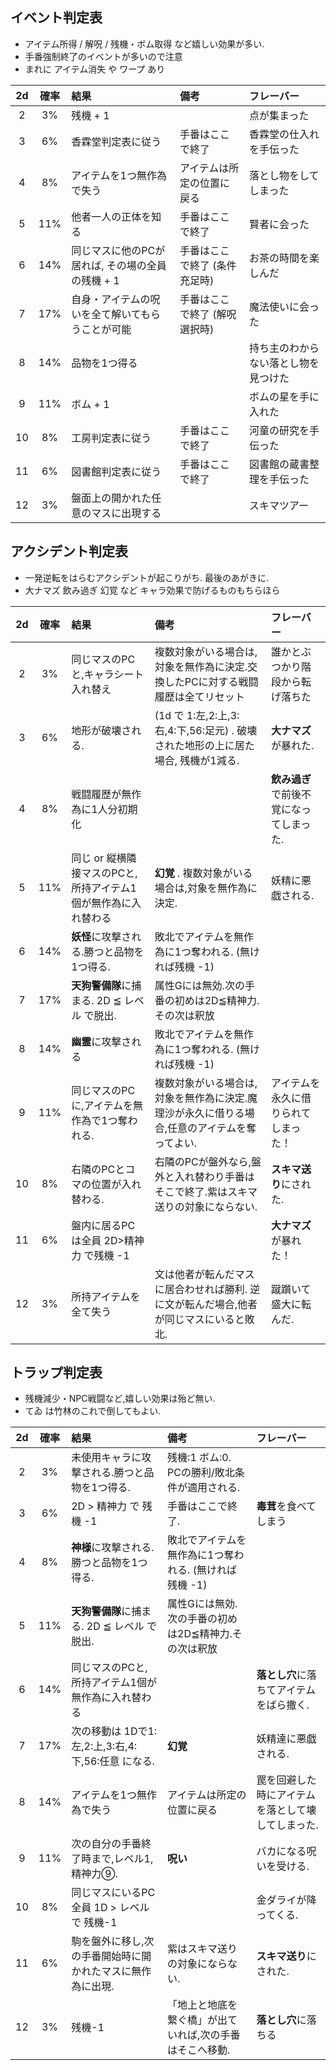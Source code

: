 ## イベント判定表

- アイテム所得 / 解呪 / 残機・ボム取得 など嬉しい効果が多い.
- 手番強制終了のイベントが多いので注意
- まれに アイテム消失 や ワープ あり

|2d|確率|結果|備考|フレーバー|
|:-:|:-:|:-|:-|:-|
|2|3%|残機 + 1||点が集まった|
|3|6%|香霖堂判定表に従う|手番はここで終了|香霖堂の仕入れを手伝った|
|4|8%|アイテムを1つ無作為で失う|アイテムは所定の位置に戻る|落とし物をしてしまった|
|5|11%|他者一人の正体を知る|手番はここで終了|賢者に会った|
|6|14%|同じマスに他のPCが居れば, その場の全員の残機 + 1|手番はここで終了 (条件充足時)|お茶の時間を楽しんだ|
|7|17%|自身・アイテムの呪いを全て解いてもらうことが可能|手番はここで終了 (解呪選択時)|魔法使いに会った|
|8|14%|品物を1つ得る||持ち主のわからない落とし物を見つけた|
|9|11%|ボム + 1||ボムの星を手に入れた|
|10|8%|工房判定表に従う|手番はここで終了|河童の研究を手伝った|
|11|6%|図書館判定表に従う|手番はここで終了|図書館の蔵書整理を手伝った|
|12|3%|盤面上の開かれた任意のマスに出現する||スキマツアー|



## アクシデント判定表

- 一発逆転をはらむアクシデントが起こりがち. 最後のあがきに.
- 大ナマズ 飲み過ぎ 幻覚 など キャラ効果で防げるものもちらほら

|2d|確率|結果|備考|フレーバー|
|:-:|:-:|:-|:-|:-|
|2|3%|同じマスのPCと,キャラシート入れ替え|複数対象がいる場合は,対象を無作為に決定.交換したPCに対する戦闘履歴は全てリセット|誰かとぶつかり階段から転げ落ちた|
|3|6%|地形が破壊される. |(1d で 1:左,2:上,3:右,4:下,56:足元) . 破壊された地形の上に居た場合, 残機が1減る.|**大ナマズ**が暴れた.|
|4|8%|戦闘履歴が無作為に1人分初期化||**飲み過ぎ**で前後不覚になってしまった.|
|5|11%|同じ or 縦横隣接マスのPCと,所持アイテム1個が無作為に入れ替わる|**幻覚** . 複数対象がいる場合は,対象を無作為に決定.|妖精に悪戯される.|
|6|14%|**妖怪**に攻撃される.勝つと品物を1つ得る.|敗北でアイテムを無作為に1つ奪われる. (無ければ残機 -1)||
|7|17%|**天狗警備隊**に捕まる. 2D ≦ レベル で脱出.|属性Gには無効.次の手番の初めは2D≦精神力.その次は釈放||
|8|14%|**幽霊**に攻撃される|敗北でアイテムを無作為に1つ奪われる. (無ければ残機 -1)||
|9|11%|同じマスのPCに,アイテムを無作為で1つ奪われる.|複数対象がいる場合は,対象を無作為に決定.魔理沙が永久に借りる場合,任意のアイテムを奪ってよい.|アイテムを永久に借りられてしまった！|
|10|8%|右隣のPCとコマの位置が入れ替わる.|右隣のPCが盤外なら,盤外と入れ替わり手番はそこで終了.紫はスキマ送りの対象にならない.|**スキマ送り**にされた.|
|11|6%|盤内に居るPCは全員 2D>精神力 で残機 -1||**大ナマズ**が暴れた！|
|12|3%|所持アイテムを全て失う|文は他者が転んだマスに居合わせれば勝利. 逆に文が転んだ場合,他者が同じマスにいると敗北.|蹴躓いて盛大に転んだ.|



## トラップ判定表

- 残機減少・NPC戦闘など,嬉しい効果は殆ど無い.
- てゐ は竹林のこれで倒してもよい.

|2d|確率|結果|備考|フレーバー|
|:-:|:-:|:-|:-|:-|
|2|3%|未使用キャラに攻撃される.勝つと品物を1つ得る.|残機:1 ボム:0. PCの勝利/敗北条件が適用される.||
|3|6%|2D > 精神力 で 残機 -1|手番はここで終了.|**毒茸**を食べてしまう|
|4|8%|**神様**に攻撃される.勝つと品物を1つ得る.|敗北でアイテムを無作為に1つ奪われる. (無ければ残機 -1)||
|5|11%|**天狗警備隊**に捕まる. 2D ≦ レベル で脱出.|属性Gには無効.次の手番の初めは2D≦精神力.その次は釈放||
|6|14%|同じマスのPCと,所持アイテム1個が無作為に入れ替わる||**落とし穴**に落ちてアイテムをばら撒く.|
|7|17%|次の移動は 1Dで1:左,2:上,3:右,4:下,56:任意 になる.|**幻覚**|妖精達に悪戯される.|
|8|14%|アイテムを1つ無作為で失う|アイテムは所定の位置に戻る|罠を回避した時にアイテムを落として壊してしまった.|
|9|11%|次の自分の手番終了時まで,レベル1,精神力⑨.|**呪い**|バカになる呪いを受ける.|
|10|8%|同じマスにいるPC全員 1D > レベル で 残機-1||金ダライが降ってくる.|
|11|6%|駒を盤外に移し,次の手番開始時に開かれたマスに無作為に出現.|紫はスキマ送りの対象にならない.|**スキマ送り**にされた.|
|12|3%|残機-1|「地上と地底を繋ぐ橋」が出ていれば,次の手番はそこへ移動.|**落とし穴**に落ちる|
